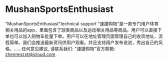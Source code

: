 # MushanSportsEnthusiast
“MushanSportsEnthusiast”technical support
“速捷购物”是一款专门用户体育相关用品的app，里面包含了球类商品以及运动相关用品等商品，用户可以直接下单也可以加入购物车批量下单。用户可以在地址管理页面管理自己的收货地址，流程简单。我们会推送最新资讯供用户观看。并且支持用户发布说说，秀出自己的风格。……任何意见建议, 请联系我们:  "速捷购物"官方邮箱: zhenrenzxt@icloud.com
